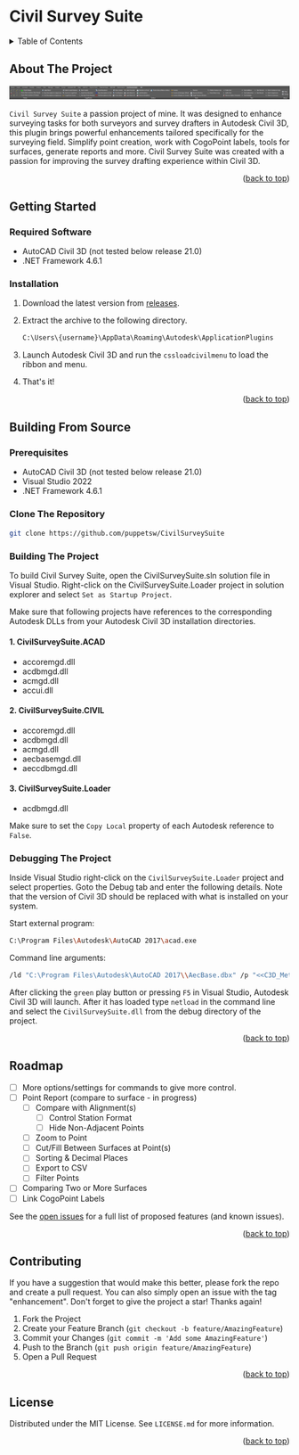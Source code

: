 <a name="readme-top"></a>

# Civil Survey Suite

<!-- TABLE OF CONTENTS -->
<details>
  <summary>Table of Contents</summary>
  <ol>
    <li>
      <a href="#about-the-project">About The Project</a>
    </li>
    <li>
      <a href="#getting-started">Getting Started</a>
      <ul>
        <li><a href="#required-software">Required Software</a></li>
        <li><a href="#installation">Installation</a></li>
      </ul>
    </li>
    <li>
      <a href="#building-from-source">Building From Source</a>
      <ul>
        <li><a href="#prerequisites">Prerequisites</a></li>
        <li><a href="#clone-the-repository">Clone The Repository</a></li>
        <li><a href="#building-the-project">Building The Project</a></li>
        <li><a href="#debugging-the-project">Debugging The Project</a></li>
      </ul>
    </li>
    <li><a href="#roadmap">Roadmap</a></li>
    <li><a href="#contributing">Contributing</a></li>
    <li><a href="#license">License</a></li>
  </ol>
</details>

<!-- ABOUT THE PROJECT -->
## About The Project

![CSS Ribbon](./images/cssribbon.png)

`Civil Survey Suite` a passion project of mine. It was designed to enhance surveying tasks for both surveyors and survey drafters in Autodesk Civil 3D, this plugin brings powerful enhancements tailored specifically for the surveying field. Simplify point creation, work with CogoPoint labels, tools for surfaces, generate reports and more. Civil Survey Suite was created with a passion for improving the survey drafting experience within Civil 3D.

<p align="right">(<a href="#readme-top">back to top</a>)</p>

<!-- GETTING STARTED -->
## Getting Started

### Required Software

* AutoCAD Civil 3D (not tested below release 21.0)
* .NET Framework 4.6.1

### Installation

1. Download the latest version from [releases](https://github.com/puppetsw/CivilSurveySuite/releases).
2. Extract the archive to the following directory.

    ```sh
    C:\Users\{username}\AppData\Roaming\Autodesk\ApplicationPlugins
    ```

3. Launch Autodesk Civil 3D and run the `cssloadcivilmenu` to load the ribbon and menu.

4. That's it!

<p align="right">(<a href="#readme-top">back to top</a>)</p>

## Building From Source

### Prerequisites

* AutoCAD Civil 3D (not tested below release 21.0)
* Visual Studio 2022
* .NET Framework 4.6.1

### Clone The Repository

```sh
git clone https://github.com/puppetsw/CivilSurveySuite
```

### Building The Project

To build Civil Survey Suite, open the CivilSurveySuite.sln solution file in Visual Studio. Right-click on the CivilSurveySuite.Loader project in solution explorer and select `Set as Startup Project`.

Make sure that following projects have references to the corresponding Autodesk DLLs from your Autodesk Civil 3D installation directories.

#### 1. CivilSurveySuite.ACAD

* accoremgd.dll
* acdbmgd.dll
* acmgd.dll
* accui.dll

#### 2. CivilSurveySuite.CIVIL

* accoremgd.dll
* acdbmgd.dll
* acmgd.dll
* aecbasemgd.dll
* aeccdbmgd.dll

#### 3. CivilSurveySuite.Loader

* acdbmgd.dll

Make sure to set the `Copy Local` property of each Autodesk reference to `False`.

### Debugging The Project

Inside Visual Studio right-click on the `CivilSurveySuite.Loader` project and select properties. Goto the Debug tab and enter the following details. Note that the version of Civil 3D should be replaced with what is installed on your system. 

Start external program:
```sh
C:\Program Files\Autodesk\AutoCAD 2017\acad.exe
```

Command line arguments:
```sh
/ld "C:\Program Files\Autodesk\AutoCAD 2017\\AecBase.dbx" /p "<<C3D_Metric>>" /product "C3D" /language "en-US"
```

After clicking the `green` play button or pressing `F5` in Visual Studio, Autodesk Civil 3D will launch. After it has loaded type `netload` in the command line and select the `CivilSurveySuite.dll` from the debug directory of the project. 

<p align="right">(<a href="#readme-top">back to top</a>)</p>

## Roadmap

* [ ] More options/settings for commands to give more control.
* [ ] Point Report (compare to surface - in progress)
  * [ ] Compare with Alignment(s)
    * [ ] Control Station Format
    * [ ] Hide Non-Adjacent Points
  * [ ] Zoom to Point
  * [ ] Cut/Fill Between Surfaces at Point(s)
  * [ ] Sorting & Decimal Places
  * [ ] Export to CSV
  * [ ] Filter Points
* [ ] Comparing Two or More Surfaces
* [ ] Link CogoPoint Labels

See the [open issues](https://github.com/puppetsw/CivilSurveySuite/issues) for a full list of proposed features (and known issues).

<p align="right">(<a href="#readme-top">back to top</a>)</p>

<!-- CONTRIBUTING -->
## Contributing

If you have a suggestion that would make this better, please fork the repo and create a pull request. You can also simply open an issue with the tag "enhancement".
Don't forget to give the project a star! Thanks again!

1. Fork the Project
2. Create your Feature Branch (`git checkout -b feature/AmazingFeature`)
3. Commit your Changes (`git commit -m 'Add some AmazingFeature'`)
4. Push to the Branch (`git push origin feature/AmazingFeature`)
5. Open a Pull Request

<p align="right">(<a href="#readme-top">back to top</a>)</p>

<!-- LICENSE -->
## License

Distributed under the MIT License. See `LICENSE.md` for more information.

<p align="right">(<a href="#readme-top">back to top</a>)</p>
